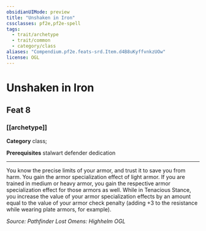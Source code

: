```yaml
---
obsidianUIMode: preview
title: "Unshaken in Iron"
cssclasses: pf2e,pf2e-spell
tags:
  - trait/archetype
  - trait/common
  - category/class
aliases: "Compendium.pf2e.feats-srd.Item.d4B8uKyffvnkzUOw"
license: OGL
---
```

# Unshaken in Iron
## Feat 8
### [[archetype]]

**Category** class; 



**Prerequisites** stalwart defender dedication
* * *
You know the precise limits of your armor, and trust it to save you from harm. You gain the armor specialization effect of light armor. If you are trained in medium or heavy armor, you gain the respective armor specialization effect for those armors as well. While in Tenacious Stance, you increase the value of your armor specialization effects by an amount equal to the value of your armor check penalty (adding +3 to the resistance while wearing plate armors, for example).

*Source: Pathfinder Lost Omens: Highhelm*
*OGL*